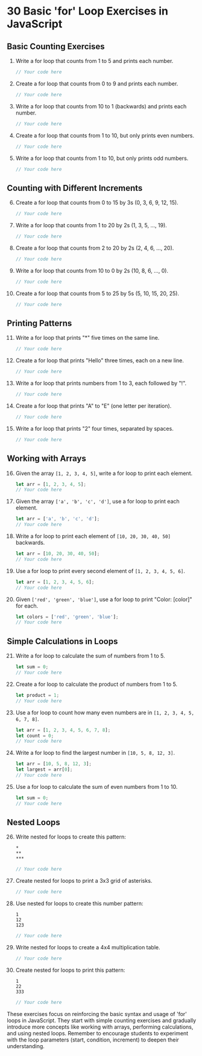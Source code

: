 # 30 Basic 'for' Loop Exercises in JavaScript

## Basic Counting Exercises

1. Write a for loop that counts from 1 to 5 and prints each number.
   ```javascript
   // Your code here
   ```

2. Create a for loop that counts from 0 to 9 and prints each number.
   ```javascript
   // Your code here
   ```

3. Write a for loop that counts from 10 to 1 (backwards) and prints each number.
   ```javascript
   // Your code here
   ```

4. Create a for loop that counts from 1 to 10, but only prints even numbers.
   ```javascript
   // Your code here
   ```

5. Write a for loop that counts from 1 to 10, but only prints odd numbers.
   ```javascript
   // Your code here
   ```

## Counting with Different Increments

6. Create a for loop that counts from 0 to 15 by 3s (0, 3, 6, 9, 12, 15).
   ```javascript
   // Your code here
   ```

7. Write a for loop that counts from 1 to 20 by 2s (1, 3, 5, ..., 19).
   ```javascript
   // Your code here
   ```

8. Create a for loop that counts from 2 to 20 by 2s (2, 4, 6, ..., 20).
   ```javascript
   // Your code here
   ```

9. Write a for loop that counts from 10 to 0 by 2s (10, 8, 6, ..., 0).
   ```javascript
   // Your code here
   ```

10. Create a for loop that counts from 5 to 25 by 5s (5, 10, 15, 20, 25).
    ```javascript
    // Your code here
    ```

## Printing Patterns

11. Write a for loop that prints "*" five times on the same line.
    ```javascript
    // Your code here
    ```

12. Create a for loop that prints "Hello" three times, each on a new line.
    ```javascript
    // Your code here
    ```

13. Write a for loop that prints numbers from 1 to 3, each followed by "!".
    ```javascript
    // Your code here
    ```

14. Create a for loop that prints "A" to "E" (one letter per iteration).
    ```javascript
    // Your code here
    ```

15. Write a for loop that prints "2" four times, separated by spaces.
    ```javascript
    // Your code here
    ```

## Working with Arrays

16. Given the array `[1, 2, 3, 4, 5]`, write a for loop to print each element.
    ```javascript
    let arr = [1, 2, 3, 4, 5];
    // Your code here
    ```

17. Given the array `['a', 'b', 'c', 'd']`, use a for loop to print each element.
    ```javascript
    let arr = ['a', 'b', 'c', 'd'];
    // Your code here
    ```

18. Write a for loop to print each element of `[10, 20, 30, 40, 50]` backwards.
    ```javascript
    let arr = [10, 20, 30, 40, 50];
    // Your code here
    ```

19. Use a for loop to print every second element of `[1, 2, 3, 4, 5, 6]`.
    ```javascript
    let arr = [1, 2, 3, 4, 5, 6];
    // Your code here
    ```

20. Given `['red', 'green', 'blue']`, use a for loop to print "Color: [color]" for each.
    ```javascript
    let colors = ['red', 'green', 'blue'];
    // Your code here
    ```

## Simple Calculations in Loops

21. Write a for loop to calculate the sum of numbers from 1 to 5.
    ```javascript
    let sum = 0;
    // Your code here
    ```

22. Create a for loop to calculate the product of numbers from 1 to 5.
    ```javascript
    let product = 1;
    // Your code here
    ```

23. Use a for loop to count how many even numbers are in `[1, 2, 3, 4, 5, 6, 7, 8]`.
    ```javascript
    let arr = [1, 2, 3, 4, 5, 6, 7, 8];
    let count = 0;
    // Your code here
    ```

24. Write a for loop to find the largest number in `[10, 5, 8, 12, 3]`.
    ```javascript
    let arr = [10, 5, 8, 12, 3];
    let largest = arr[0];
    // Your code here
    ```

25. Use a for loop to calculate the sum of even numbers from 1 to 10.
    ```javascript
    let sum = 0;
    // Your code here
    ```

## Nested Loops

26. Write nested for loops to create this pattern:
    ```
    *
    **
    ***
    ```
    ```javascript
    // Your code here
    ```

27. Create nested for loops to print a 3x3 grid of asterisks.
    ```javascript
    // Your code here
    ```

28. Use nested for loops to create this number pattern:
    ```
    1
    12
    123
    ```
    ```javascript
    // Your code here
    ```

29. Write nested for loops to create a 4x4 multiplication table.
    ```javascript
    // Your code here
    ```

30. Create nested for loops to print this pattern:
    ```
    1
    22
    333
    ```
    ```javascript
    // Your code here
    ```

These exercises focus on reinforcing the basic syntax and usage of 'for' loops in JavaScript. They start with simple counting exercises and gradually introduce more concepts like working with arrays, performing calculations, and using nested loops. Remember to encourage students to experiment with the loop parameters (start, condition, increment) to deepen their understanding.
